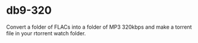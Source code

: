 # db9-320
Convert a folder of FLACs into a folder of MP3 320kbps and make a torrent file in your rtorrent watch folder. 
